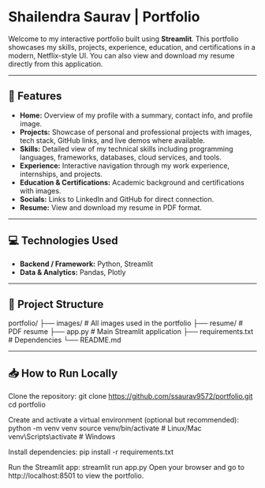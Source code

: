 # Shailendra Saurav | Portfolio
Welcome to my interactive portfolio built using **Streamlit**. This portfolio showcases my skills, projects, experience, education, and certifications in a modern, Netflix-style UI. You can also view and download my resume directly from this application.  

---

## 🚀 Features
- **Home:** Overview of my profile with a summary, contact info, and profile image.
- **Projects:** Showcase of personal and professional projects with images, tech stack, GitHub links, and live demos where available.
- **Skills:** Detailed view of my technical skills including programming languages, frameworks, databases, cloud services, and tools.
- **Experience:** Interactive navigation through my work experience, internships, and projects.
- **Education & Certifications:** Academic background and certifications with images.
- **Socials:** Links to LinkedIn and GitHub for direct connection.
- **Resume:** View and download my resume in PDF format.

---

## 💻 Technologies Used
- **Backend / Framework:** Python, Streamlit
- **Data & Analytics:** Pandas, Plotly


---

## 📂 Project Structure

portfolio/
├── images/ # All images used in the portfolio
├── resume/ # PDF resume
├── app.py # Main Streamlit application
├── requirements.txt # Dependencies
└── README.md


---

## 📥 How to Run Locally
Clone the repository:
git clone https://github.com/ssaurav9572/portfolio.git
cd portfolio

Create and activate a virtual environment (optional but recommended):
python -m venv venv
source venv/bin/activate  # Linux/Mac
venv\Scripts\activate     # Windows

Install dependencies:
pip install -r requirements.txt

Run the Streamlit app:
streamlit run app.py
Open your browser and go to http://localhost:8501 to view the portfolio.
